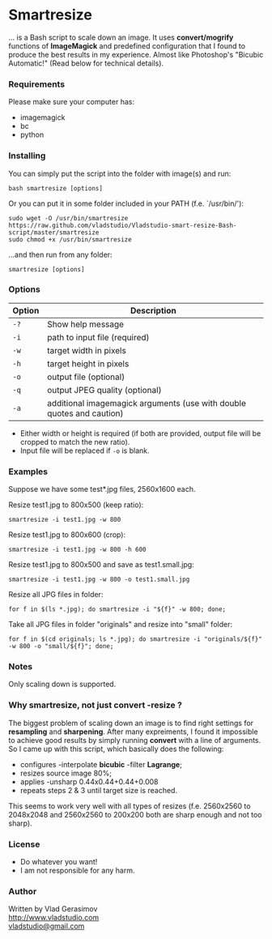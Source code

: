 # Smartresize

… is a Bash script to scale down an image. It uses **convert/mogrify** functions of **ImageMagick** and predefined configuration that I found to produce the best results in my experience. Almost like Photoshop's "Bicubic Automatic!" (Read below for technical details).

### Requirements

Please make sure your computer has:

* imagemagick
* bc
* python

### Installing

You can simply put the script into the folder with image(s) and run:

	bash smartresize [options]

Or you can put it in some folder included in your PATH (f.e. `/usr/bin/'):

	sudo wget -O /usr/bin/smartresize https://raw.github.com/vladstudio/Vladstudio-smart-resize-Bash-script/master/smartresize
	sudo chmod +x /usr/bin/smartresize

...and then run from any folder:
 
	smartresize [options]
	
### Options

Option|Description
-|-
`-?` | Show help message
`-i` | path to input file (required)
`-w` | target width in pixels
`-h` | target height in pixels
`-o` | output file (optional)
`-q` | output JPEG quality (optional)
`-a` | additional imagemagick arguments (use with double quotes and caution)

* Either width or height is required (if both are provided, output file will be cropped to match the new ratio).
* Input file will be replaced if `-o` is blank.

### Examples

Suppose we have some test*.jpg files, 2560x1600 each.  

Resize test1.jpg to 800x500 (keep ratio):

	smartresize -i test1.jpg -w 800

Resize test1.jpg to 800x600 (crop):

	smartresize -i test1.jpg -w 800 -h 600
	
Resize test1.jpg to 800x500 and save as test1.small.jpg:

	smartresize -i test1.jpg -w 800 -o test1.small.jpg
	
Resize all JPG files in folder:

	for f in $(ls *.jpg); do smartresize -i "${f}" -w 800; done;
	
Take all JPG files in folder "originals" and resize into "small" folder:

	for f in $(cd originals; ls *.jpg); do smartresize -i "originals/${f}" -w 800 -o "small/${f}"; done;
	
	
### Notes

Only scaling down is supported. 
	
### Why smartresize, not just convert -resize ?

The biggest problem of scaling down an image is to find right settings for **resampling** and **sharpening**. After many expreiments, I found it impossible to achieve good results by simply running **convert** with a line of arguments. So I came up with this script, which basically does the following:

* configures -interpolate **bicubic** -filter **Lagrange**;
* resizes source image 80%;
* applies -unsharp 0.44x0.44+0.44+0.008
* repeats steps 2 & 3 until target size is reached.

This seems to work very well with all types of resizes (f.e. 2560x2560 to 2048x2048 and 2560x2560 to 200x200 both are sharp enough and not too sharp).

### License

* Do whatever you want! 
* I am not responsible for any harm.

### Author
Written by Vlad Gerasimov  
<http://www.vladstudio.com>  
<vladstudio@gmail.com>


